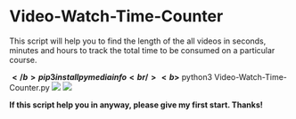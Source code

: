 # Video-Watch-Time-Counter
This script will help you to find the length of the all videos in seconds, minutes and hours to track the total time to be consumed on a particular course.

<b>$</b> pip3 install pymediainfo<br/>
<b>$</b> python3 Video-Watch-Time-Counter.py
<img src="https://i.ibb.co/3RKrcm9/command.png"/>
<img src="https://i.ibb.co/t8cPrDd/result.png" />

<b>If this script help you in anyway, please give my first start. Thanks!</b>
